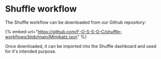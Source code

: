 # Shuffle workflow

The Shuffle workflow can be downloaded from our Github repository:

{% embed url="https://github.com/F-O-S-S-O-C/shuffle-workflows/blob/main/Mimikatz.json" %}

Once downloaded, it can be imported into the Shuffle dashboard and used for it's intended purpose.
